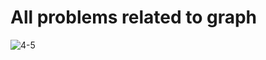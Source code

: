# All problems related to graph

![4-5](https://user-images.githubusercontent.com/87264211/195277064-3d688b89-5eb0-4bd4-a291-532b40f922b9.png)

